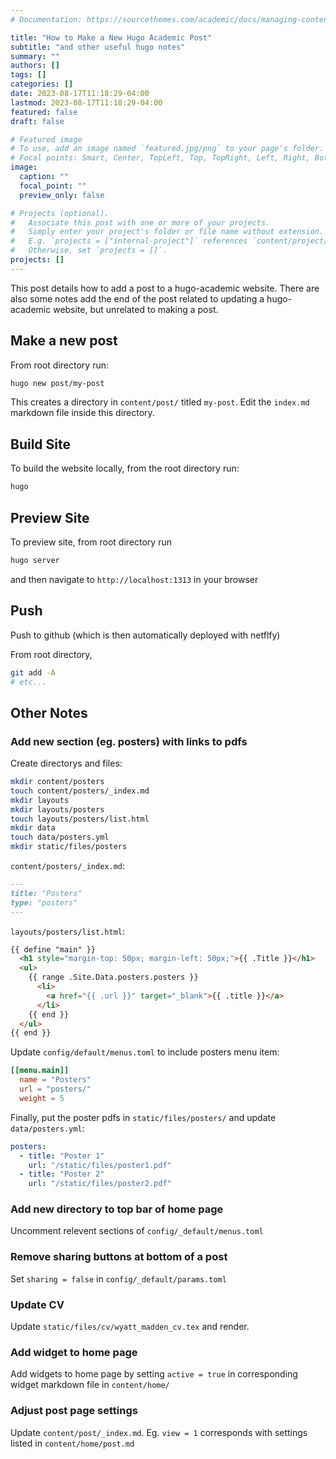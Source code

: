 ```yaml
---
# Documentation: https://sourcethemes.com/academic/docs/managing-content/

title: "How to Make a New Hugo Academic Post"
subtitle: "and other useful hugo notes"
summary: ""
authors: []
tags: []
categories: []
date: 2023-08-17T11:18:29-04:00
lastmod: 2023-08-17T11:18:29-04:00
featured: false
draft: false

# Featured image
# To use, add an image named `featured.jpg/png` to your page's folder.
# Focal points: Smart, Center, TopLeft, Top, TopRight, Left, Right, BottomLeft, Bottom, BottomRight.
image:
  caption: ""
  focal_point: ""
  preview_only: false

# Projects (optional).
#   Associate this post with one or more of your projects.
#   Simply enter your project's folder or file name without extension.
#   E.g. `projects = ["internal-project"]` references `content/project/deep-learning/index.md`.
#   Otherwise, set `projects = []`.
projects: []
---
```



This post details how to add a post to a hugo-academic website. 
There are also some notes add the end of the post related to updating a hugo-academic website, but unrelated to making a post.

## Make a new post

From root directory run:

```bash
hugo new post/my-post
```

This creates a directory in `content/post/` titled `my-post`. 
Edit the `index.md` markdown file inside this directory. 


## Build Site

To build the website locally, from the root directory run:

```bash
hugo
```

## Preview Site

To preview site, from root directory run 

```bash
hugo server
```

and then navigate to `http://localhost:1313` in your browser


## Push

Push to github (which is then automatically deployed with netflfy)

From root directory, 

```bash
git add -A
# etc...
```






## Other Notes

### Add new section (eg. posters) with links to pdfs

Create directorys and files: 

```bash
mkdir content/posters
touch content/posters/_index.md
mkdir layouts
mkdir layouts/posters
touch layouts/posters/list.html
mkdir data
touch data/posters.yml
mkdir static/files/posters
```
`content/posters/_index.md`:

```markdown
---
title: "Posters"
type: "posters"
---
```
`layouts/posters/list.html`:

```markdown
{{ define "main" }}
  <h1 style="margin-top: 50px; margin-left: 50px;">{{ .Title }}</h1>
  <ul>
    {{ range .Site.Data.posters.posters }}
      <li>
        <a href="{{ .url }}" target="_blank">{{ .title }}</a>
      </li>
    {{ end }}
  </ul>
{{ end }}
```

Update `config/default/menus.toml` to include posters menu item: 

```toml
[[menu.main]]
  name = "Posters"
  url = "posters/"
  weight = 5
```

Finally, put the poster pdfs in `static/files/posters/` and update `data/posters.yml`:

```yaml
posters:
  - title: "Poster 1"
    url: "/static/files/poster1.pdf"
  - title: "Poster 2"
    url: "/static/files/poster2.pdf"
```



### Add new directory to top bar of home page

Uncomment relevent sections of `config/_default/menus.toml`

### Remove sharing buttons at bottom of a post

Set `sharing = false` in `config/_default/params.toml`

### Update CV

Update `static/files/cv/wyatt_madden_cv.tex` and render. 

### Add widget to home page

Add widgets to home page by setting `active = true` in corresponding widget markdown file in  `content/home/`

### Adjust post page settings

Update `content/post/_index.md`. Eg. `view = 1` corresponds with settings listed in `content/home/post.md`


